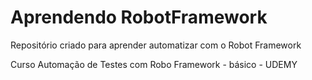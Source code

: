 # Aprendendo RobotFramework
Repositório criado para aprender automatizar com o Robot Framework 

Curso Automação de Testes com Robo Framework - básico - UDEMY
